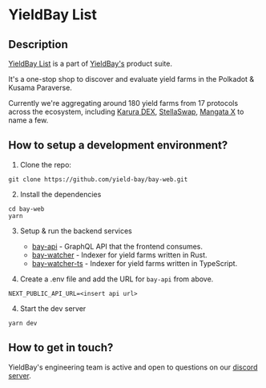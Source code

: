 # YieldBay List

## Description

[YieldBay List](https://list.yieldbay.io) is a part of [YieldBay's](https://yieldbay.io) product suite.

It's a one-stop shop to discover and evaluate yield farms in the Polkadot & Kusama Paraverse.

Currently we're aggregating around 180 yield farms from 17 protocols across the ecosystem, including [Karura DEX](https://karura.network), [StellaSwap](https://stellaswap.com), [Mangata X](https://mangata.finance) to name a few.

## How to setup a development environment?

1. Clone the repo:

```
git clone https://github.com/yield-bay/bay-web.git
```

2. Install the dependencies

```
cd bay-web
yarn
```

3. Setup & run the backend services

   - [bay-api](https://github.com/yield-bay/bay-api) - GraphQL API that the frontend consumes.
   - [bay-watcher](https://github.com/yield-bay/bay-watcher) - Indexer for yield farms written in Rust.
   - [bay-watcher-ts](https://github.com/yield-bay/bay-watcher-ts) - Indexer for yield farms written in TypeScript.

4. Create a .env file and add the URL for `bay-api` from above.

```
NEXT_PUBLIC_API_URL=<insert api url>
```

4. Start the dev server

```
yarn dev
```

## How to get in touch?

YieldBay's engineering team is active and open to questions on our [discord server](https://discord.com/invite/AKHuvbz7q4).
